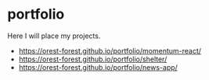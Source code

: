 # portfolio

Here I will place my projects.

- https://orest-forest.github.io/portfolio/momentum-react/ 
- https://orest-forest.github.io/portfolio/shelter/
- https://orest-forest.github.io/portfolio/news-app/
